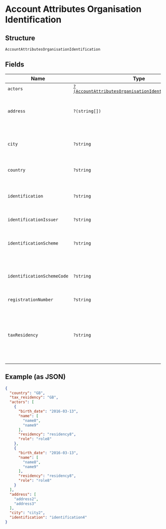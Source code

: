 
# Account Attributes Organisation Identification

## Structure

`AccountAttributesOrganisationIdentification`

## Fields

| Name | Type | Tags | Description | Getter | Setter |
|  --- | --- | --- | --- | --- | --- |
| `actors` | [`?(AccountAttributesOrganisationIdentificationActor[])`](../../doc/models/account-attributes-organisation-identification-actor.md) | Optional | - | getActors(): ?array | setActors(?array actors): void |
| `address` | `?(string[])` | Optional | **Constraints**: *Minimum Length*: `1`, *Maximum Length*: `140` | getAddress(): ?array | setAddress(?array address): void |
| `city` | `?string` | Optional | **Constraints**: *Minimum Length*: `1`, *Maximum Length*: `35` | getCity(): ?string | setCity(?string city): void |
| `country` | `?string` | Optional | **Constraints**: *Pattern*: `^[A-Z]{2}$` | getCountry(): ?string | setCountry(?string country): void |
| `identification` | `?string` | Optional | **Constraints**: *Minimum Length*: `1`, *Maximum Length*: `140` | getIdentification(): ?string | setIdentification(?string identification): void |
| `identificationIssuer` | `?string` | Optional | - | getIdentificationIssuer(): ?string | setIdentificationIssuer(?string identificationIssuer): void |
| `identificationScheme` | `?string` | Optional | **Constraints**: *Minimum Length*: `1`, *Maximum Length*: `35` | getIdentificationScheme(): ?string | setIdentificationScheme(?string identificationScheme): void |
| `identificationSchemeCode` | `?string` | Optional | **Constraints**: *Minimum Length*: `1`, *Maximum Length*: `35` | getIdentificationSchemeCode(): ?string | setIdentificationSchemeCode(?string identificationSchemeCode): void |
| `registrationNumber` | `?string` | Optional | - | getRegistrationNumber(): ?string | setRegistrationNumber(?string registrationNumber): void |
| `taxResidency` | `?string` | Optional | ISO 3166-1 code used to identify the domicile of the account<br>**Constraints**: *Pattern*: `^[A-Z]{2}$` | getTaxResidency(): ?string | setTaxResidency(?string taxResidency): void |

## Example (as JSON)

```json
{
  "country": "GB",
  "tax_residency": "GB",
  "actors": [
    {
      "birth_date": "2016-03-13",
      "name": [
        "name8",
        "name9"
      ],
      "residency": "residency8",
      "role": "role8"
    },
    {
      "birth_date": "2016-03-13",
      "name": [
        "name8",
        "name9"
      ],
      "residency": "residency8",
      "role": "role8"
    }
  ],
  "address": [
    "address2",
    "address3"
  ],
  "city": "city2",
  "identification": "identification4"
}
```

